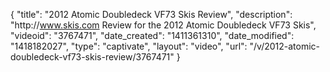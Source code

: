 {
    "title": "2012 Atomic Doubledeck VF73 Skis Review",
    "description": "http:\/\/www.skis.com Review for the 2012 Atomic Doubledeck VF73 Skis",
    "videoid": "3767471",
    "date_created": "1411361310",
    "date_modified": "1418182027",
    "type": "captivate",
    "layout": "video",
    "url": "\/v\/2012-atomic-doubledeck-vf73-skis-review\/3767471"
}